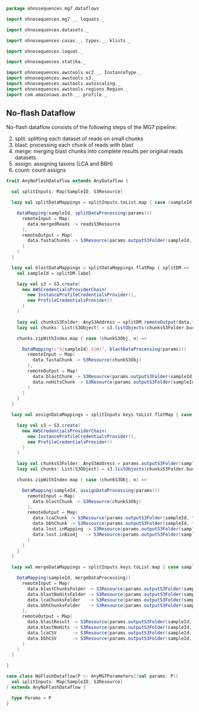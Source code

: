 
```scala
package ohnosequences.mg7.dataflows

import ohnosequences.mg7._, loquats._

import ohnosequences.datasets._

import ohnosequences.cosas._, types._, klists._

import ohnosequences.loquat._

import ohnosequences.statika._

import ohnosequences.awstools.ec2._, InstanceType._
import ohnosequences.awstools.s3._
import ohnosequences.awstools.autoscaling._
import ohnosequences.awstools.regions.Region._
import com.amazonaws.auth._, profile._
```

## No-flash Dataflow

  No-flash dataflow consists of the following steps of the MG7 pipeline:

  2. split: splitting each dataset of reads on small chunks
  3. blast: processing each chunk of reads with blast
  4. merge: merging blast chunks into complete results per original reads datasets
  5. assign: assigning taxons (LCA and BBH)
  6. count: count assigns


```scala
trait AnyNoFlashDataflow extends AnyDataflow {

  val splitInputs: Map[SampleID, S3Resource]

  lazy val splitDataMappings = splitInputs.toList.map { case (sampleId, readsS3Resource) =>

    DataMapping(sampleId, splitDataProcessing(params))(
      remoteInput = Map(
        data.mergedReads -> readsS3Resource
      ),
      remoteOutput = Map(
        data.fastaChunks -> S3Resource(params.outputS3Folder(sampleId, "split"))
      )
    )
  }

  lazy val blastDataMappings = splitDataMappings.flatMap { splitDM =>
    val sampleId = splitDM.label

    lazy val s3 = S3.create(
      new AWSCredentialsProviderChain(
        new InstanceProfileCredentialsProvider(),
        new ProfileCredentialsProvider()
      )
    )

    lazy val chunksS3Folder: AnyS3Address = splitDM.remoteOutput(data.fastaChunks).resource
    lazy val chunks: List[S3Object] = s3.listObjects(chunksS3Folder.bucket, chunksS3Folder.key)

    chunks.zipWithIndex.map { case (chunkS3Obj, n) =>

      DataMapping(s"${sampleId}.${n}", blastDataProcessing(params))(
        remoteInput = Map(
          data.fastaChunk -> S3Resource(chunkS3Obj)
        ),
        remoteOutput = Map(
          data.blastChunk -> S3Resource(params.outputS3Folder(sampleId, "blast") / "chunks" / s"blast.${n}.csv"),
          data.noHitsChunk -> S3Resource(params.outputS3Folder(sampleId, "blast") / "no-hits" / s"no-hits.${n}.fa")
        )
      )
    }
  }

  lazy val assignDataMappings = splitInputs.keys.toList.flatMap { case sampleId =>

    lazy val s3 = S3.create(
      new AWSCredentialsProviderChain(
        new InstanceProfileCredentialsProvider(),
        new ProfileCredentialsProvider()
      )
    )

    lazy val chunksS3Folder: AnyS3Address = params.outputS3Folder(sampleId, "blast") / "chunks" /
    lazy val chunks: List[S3Object] = s3.listObjects(chunksS3Folder.bucket, chunksS3Folder.key)

    chunks.zipWithIndex.map { case (chunkS3Obj, n) =>

      DataMapping(sampleId, assignDataProcessing(params))(
        remoteInput = Map(
          data.blastChunk -> S3Resource(chunkS3Obj)
        ),
        remoteOutput = Map(
          data.lcaChunk -> S3Resource(params.outputS3Folder(sampleId, "assign") / "lca" / s"${sampleId}.lca.${n}.csv"),
          data.bbhChunk -> S3Resource(params.outputS3Folder(sampleId, "assign") / "bbh" / s"${sampleId}.bbh.${n}.csv"),
          data.lost.inMapping -> S3Resource(params.outputS3Folder(sampleId, "assign") / "lost" / "in-mapping" / s"${sampleId}.lost.in-mapping.${n}.csv"),
          data.lost.inBio4j   -> S3Resource(params.outputS3Folder(sampleId, "assign") / "lost" / "in-bio4j" / s"${sampleId}.lost.in-bio4j.${n}.taxids")
        )
      )
    }
  }

  lazy val mergeDataMappings = splitInputs.keys.toList.map { case sampleId =>

    DataMapping(sampleId, mergeDataProcessing)(
      remoteInput = Map(
        data.blastChunksFolder -> S3Resource(params.outputS3Folder(sampleId, "blast") / "chunks" /),
        data.blastNoHitsFolder -> S3Resource(params.outputS3Folder(sampleId, "blast") / "no-hits" /),
        data.lcaChunksFolder   -> S3Resource(params.outputS3Folder(sampleId, "assign") / "lca" /),
        data.bbhChunksFolder   -> S3Resource(params.outputS3Folder(sampleId, "assign") / "bbh" /)
      ),
      remoteOutput = Map(
        data.blastResult -> S3Resource(params.outputS3Folder(sampleId, "merge") / s"${sampleId}.blast.csv"),
        data.blastNoHits -> S3Resource(params.outputS3Folder(sampleId, "merge") / s"${sampleId}.no-hits.fa"),
        data.lcaCSV      -> S3Resource(params.outputS3Folder(sampleId, "merge") / s"${sampleId}.lca.csv"),
        data.bbhCSV      -> S3Resource(params.outputS3Folder(sampleId, "merge") / s"${sampleId}.bbh.csv")
      )
    )
  }

}

case class NoFlashDataflow[P <: AnyMG7Parameters](val params: P)(
  val splitInputs: Map[SampleID, S3Resource]
) extends AnyNoFlashDataflow {

  type Params = P
}

```




[main/scala/mg7/bio4j/bundle.scala]: ../bio4j/bundle.scala.md
[main/scala/mg7/bio4j/taxonomyTree.scala]: ../bio4j/taxonomyTree.scala.md
[main/scala/mg7/bio4j/titanTaxonomyTree.scala]: ../bio4j/titanTaxonomyTree.scala.md
[main/scala/mg7/csv.scala]: ../csv.scala.md
[main/scala/mg7/data.scala]: ../data.scala.md
[main/scala/mg7/dataflow.scala]: ../dataflow.scala.md
[main/scala/mg7/dataflows/full.scala]: full.scala.md
[main/scala/mg7/dataflows/noFlash.scala]: noFlash.scala.md
[main/scala/mg7/loquats/1.flash.scala]: ../loquats/1.flash.scala.md
[main/scala/mg7/loquats/2.split.scala]: ../loquats/2.split.scala.md
[main/scala/mg7/loquats/3.blast.scala]: ../loquats/3.blast.scala.md
[main/scala/mg7/loquats/4.assign.scala]: ../loquats/4.assign.scala.md
[main/scala/mg7/loquats/5.merge.scala]: ../loquats/5.merge.scala.md
[main/scala/mg7/loquats/6.count.scala]: ../loquats/6.count.scala.md
[main/scala/mg7/loquats/7.stats.scala]: ../loquats/7.stats.scala.md
[main/scala/mg7/loquats/8.summary.scala]: ../loquats/8.summary.scala.md
[main/scala/mg7/package.scala]: ../package.scala.md
[main/scala/mg7/parameters.scala]: ../parameters.scala.md
[test/scala/mg7/counts.scala]: ../../../../test/scala/mg7/counts.scala.md
[test/scala/mg7/lca.scala]: ../../../../test/scala/mg7/lca.scala.md
[test/scala/mg7/pipeline.scala]: ../../../../test/scala/mg7/pipeline.scala.md
[test/scala/mg7/taxonomy.scala]: ../../../../test/scala/mg7/taxonomy.scala.md